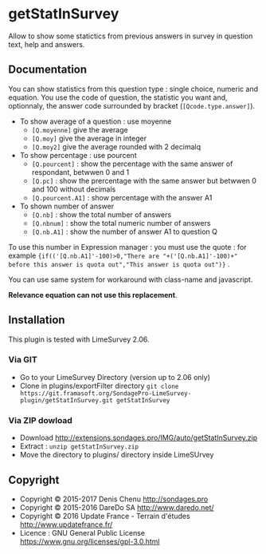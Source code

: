 # getStatInSurvey

Allow to show some statictics from previous answers in survey in question text, help and answers.

## Documentation

You can show statistics from this question type : single choice, numeric and equation. You use the code of question, the statistic you want and, optionnaly, the answer code surrounded by bracket (`[Qcode.type.answer]`).

* To show average of a question : use moyenne
  * `[Q.moyenne]` give the average
  * `[Q.moy]` give the average in integer
  * `[Q.moy2]` give the average rounded with 2 decimalq
* To show percentage : use pourcent
  * `[Q.pourcent]` : show the percentage with the same answer of respondant, betwwen 0 and 1
  * `[Q.pc]` : show the prercentage with the same answer but betwwen 0 and 100 without decimals
  * `[Q.pourcent.A1]` : show percentage with the answer A1
* To shown number of answer
  * `[Q.nb]` : show the total number of answers
  * `[Q.nbnum]` : show the total numeric number of answers
  * `[Q.nb.A1]` : show the number of answer A1 to question Q

To use this number in Expression manager : you must use the quote : for example `{if(('[Q.nb.A1]'-100)>0,"There are "+('[Q.nb.A1]'-100)+" before this answer is quota out","This answer is quota out")}` .

You can use same system for workaround with class-name and javascript.

**Relevance equation can not use this replacement**.

## Installation

This plugin is tested with LimeSurvey 2.06.

### Via GIT
- Go to your LimeSurvey Directory (version up to 2.06 only)
- Clone in plugins/exportFilter directory `git clone https://git.framasoft.org/SondagePro-LimeSurvey-plugin/getStatInSurvey.git getStatInSurvey`

### Via ZIP dowload
- Download <http://extensions.sondages.pro/IMG/auto/getStatInSurvey.zip>
- Extract : `unzip getStatInSurvey.zip`
- Move the directory to  plugins/ directory inside LimeSUrvey

## Copyright
- Copyright © 2015-2017 Denis Chenu <http://sondages.pro>
- Copyright © 2015-2016 DareDo SA <http://www.daredo.net/>
- Copyright © 2016 Update France - Terrain d'études <http://www.updatefrance.fr/>
- Licence : GNU General Public License <https://www.gnu.org/licenses/gpl-3.0.html>
